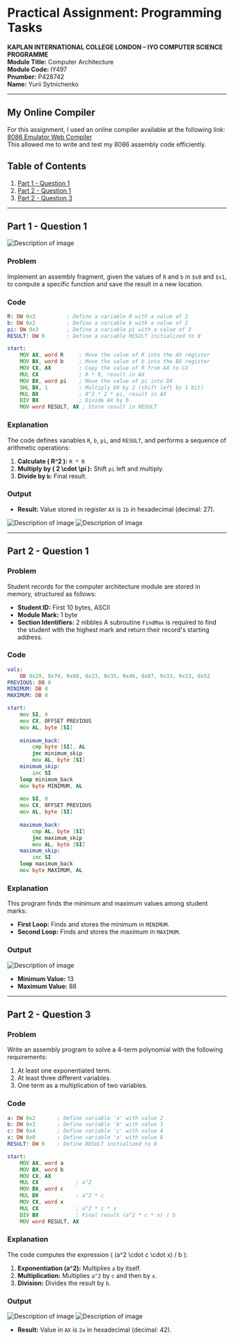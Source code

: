 # Practical Assignment: Programming Tasks

**KAPLAN INTERNATIONAL COLLEGE LONDON – IYO COMPUTER SCIENCE PROGRAMME**  
**Module Title:** Computer Architecture  
**Module Code:** IY497  
**Pnumber:** P428742  
**Name:** Yurii Sytnichenko  

---

## My Online Compiler
For this assignment, I used an online compiler available at the following link:  
[8086 Emulator Web Compiler](https://yjdoc2.github.io/8086-emulator-web/compile)  
This allowed me to write and test my 8086 assembly code efficiently.

## Table of Contents
1. [Part 1 - Question 1](#part-1---question-1)
2. [Part 2 - Question 1](#part-2---question-1)
3. [Part 2 - Question 3](#part-2---question-3)

---

## Part 1 - Question 1
![Description of image](./image/assembly_001.jpg)

### Problem
Implement an assembly fragment, given the values of `R` and `b` in `$s0` and `$s1`, to compute a specific function and save the result in a new location.

### Code
```asm
R: DW 0x3          ; Define a variable R with a value of 3
b: DW 0x2          ; Define a variable b with a value of 2
pi: DW 0x3         ; Define a variable pi with a value of 3
RESULT: DW 0       ; Define a variable RESULT initialized to 0

start:
    MOV AX, word R     ; Move the value of R into the AX register
    MOV BX, word b     ; Move the value of b into the BX register
    MOV CX, AX         ; Copy the value of R from AX to CX
    MUL CX             ; R * R, result in AX
    MOV DX, word pi    ; Move the value of pi into DX
    SHL DX, 1          ; Multiply DX by 2 (shift left by 1 bit)
    MUL DX             ; R^2 * 2 * pi, result in AX
    DIV BX             ; Divide AX by b
    MOV word RESULT, AX ; Store result in RESULT
```

### Explanation
The code defines variables `R`, `b`, `pi`, and `RESULT`, and performs a sequence of arithmetic operations:
1. **Calculate \( R^2 \):** `R * R`
2. **Multiply by \( 2 \cdot \pi \):** Shift `pi` left and multiply.
3. **Divide by `b`:** Final result.

### Output
- **Result:** Value stored in register `AX` is `1b` in hexadecimal (decimal: 27).

![Description of image](./image/assembly_002.jpg)
![Description of image](./image/assembly_003.jpg)

---

## Part 2 - Question 1

### Problem
Student records for the computer architecture module are stored in memory, structured as follows:
- **Student ID:** First 10 bytes, ASCII
- **Module Mark:** 1 byte
- **Section Identifiers:** 2 nibbles
A subroutine `FindMax` is required to find the student with the highest mark and return their record's starting address.

### Code
```asm
vals:
    DB 0x29, 0x74, 0x88, 0x23, 0x35, 0x46, 0x87, 0x33, 0x13, 0x52
PREVIOUS: DB 0
MINIMUM: DB 0
MAXIMUM: DB 0

start:
    mov SI, 0
    mov CX, OFFSET PREVIOUS
    mov AL, byte [SI]
    
    minimum_back:
        cmp byte [SI], AL
        jnc minimum_skip
        mov AL, byte [SI]
    minimum_skip:
        inc SI
    loop minimum_back
    mov byte MINIMUM, AL
    
    mov SI, 0
    mov CX, OFFSET PREVIOUS
    mov AL, byte [SI]
    
    maximum_back:
        cmp AL, byte [SI]
        jnc maximum_skip
        mov AL, byte [SI]
    maximum_skip:
        inc SI
    loop maximum_back
    mov byte MAXIMUM, AL
```

### Explanation
This program finds the minimum and maximum values among student marks:
- **First Loop:** Finds and stores the minimum in `MINIMUM`.
- **Second Loop:** Finds and stores the maximum in `MAXIMUM`.

### Output
![Description of image](./image/assembly_004.jpg)
- **Minimum Value:** 13
- **Maximum Value:** 88

---

## Part 2 - Question 3

### Problem
Write an assembly program to solve a 4-term polynomial with the following requirements:
1. At least one exponentiated term.
2. At least three different variables.
3. One term as a multiplication of two variables.

### Code
```asm
a: DW 0x2       ; Define variable 'a' with value 2
b: DW 0x3       ; Define variable 'b' with value 3
c: DW 0x4       ; Define variable 'c' with value 4
x: DW 0x8       ; Define variable 'x' with value 8
RESULT: DW 0    ; Define RESULT initialized to 0

start:
    MOV AX, word a
    MOV BX, word b
    MOV CX, AX
    MUL CX            ; a^2
    MOV DX, word c
    MUL DX            ; a^2 * c
    MOV CX, word x
    MUL CX            ; a^2 * c * x
    DIV BX            ; Final result (a^2 * c * x) / b
    MOV word RESULT, AX
```

### Explanation
The code computes the expression \( (a^2 \cdot c \cdot x) / b \):
1. **Exponentiation (a^2):** Multiplies `a` by itself.
2. **Multiplication:** Multiplies `a^2` by `c` and then by `x`.
3. **Division:** Divides the result by `b`.

### Output
![Description of image](./image/assembly_005.jpg)
![Description of image](./image/assembly_006.jpg)
- **Result:** Value in `AX` is `2a` in hexadecimal (decimal: 42).